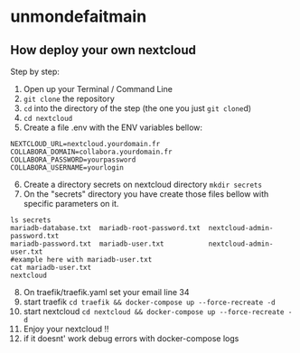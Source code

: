 # unmondefaitmain


## How deploy your own nextcloud

Step by step:

1. Open up your Terminal / Command Line
2. `git clone` the repository
3. `cd` into the directory of the step (the one you just `git clone`d)
4. `cd nextcloud`
5. Create a file .env with the ENV variables bellow:
```
NEXTCLOUD_URL=nextcloud.yourdomain.fr
COLLABORA_DOMAIN=collabora.yourdomain.fr
COLLABORA_PASSWORD=yourpassword
COLLABORA_USERNAME=yourlogin
```
6. Create a directory secrets on nextcloud directory `mkdir secrets`
7. On the "secrets" directory you have create those files bellow with specific parameters on it.
```
ls secrets
mariadb-database.txt  mariadb-root-password.txt  nextcloud-admin-password.txt
mariadb-password.txt  mariadb-user.txt           nextcloud-admin-user.txt
#example here with mariadb-user.txt
cat mariadb-user.txt 
nextcloud
```
8. On traefik/traefik.yaml set your email line 34
9. start traefik `cd traefik && docker-compose up --force-recreate -d`
10. start nextcloud `cd nextcloud && docker-compose up --force-recreate -d`
11. Enjoy your nextcloud !! 
12. if it doesnt' work debug errors with docker-compose logs
 



